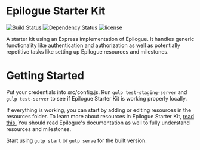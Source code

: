 # Epilogue Starter Kit

[![Build Status](https://travis-ci.org/petekeller2/Epilogue-Starter-Kit.svg?branch=master)](https://travis-ci.org/petekeller2/Epilogue-Starter-Kit) 
[![Dependency Status](https://david-dm.org/petekeller2/Epilogue-Starter-Kit.svg)](https://david-dm.org/petekeller2/Epilogue-Starter-Kit) 
[![license](https://img.shields.io/github/license/mashape/apistatus.svg)](https://github.com/petekeller2/epilogue-starter-kit/LICENSE)

A starter kit using an Express implementation of Epilogue. It handles
generic functionality like authentication and authorization 
as well as potentially repetitive tasks like setting up 
Epilogue resources and milestones.

# Getting Started

Put your credentials into src/config.js. Run `gulp test-staging-server` and `gulp test-server` to see 
if Epilogue Starter Kit is working properly locally.

If everything is working, you can start by adding or editing 
resources in the resources folder. To learn more about resources 
in Epilogue Starter Kit, [read this.](https://github.com/petekeller2/epilogue-starter-kit/wiki/Resources) 
You should read Epilogue's documentation as well to fully understand resources 
and milestones.

Start using `gulp start` or `gulp serve` for the built version.
